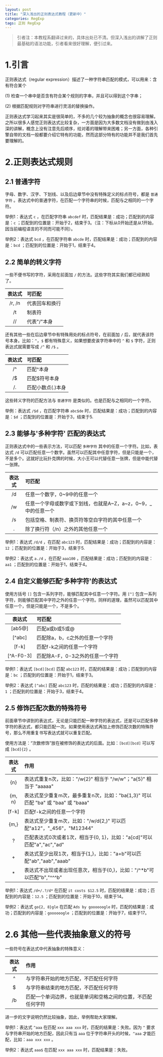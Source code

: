 ```yaml
---
layout: post
title: "深入浅出的正则表达式教程（更新中）"
categories: RegExp
tags: 正则 RegExp
---
```


> 引者注：本教程系翻译过来的，具体出处已不清。但深入浅出的讲解了正则最基础的语法功能，引者看来很好理解，便引过来。

# 1.引言

正则表达式（regular expression）描述了一种字符串匹配的模式，可以用来：含有符合某个

(1) 检查一个串中是否含有符合某个规则的字串，并且可以得到这个字串；

(2) 根据匹配规则对字符串进行灵活的替换操作。

正则表达式学习起来其实是很简单的，不多的几个较为抽象的概念也很容易理解。之所以很多人感觉正则表达式比较复杂，一方面是因为大多数文档没有做到由浅入深的讲解，概念上没有注意先后顺序，给对着的理解带来困难；另一方面，各种引擎自带的文档一般都要介绍它特有的功能，然而这部分特有的功能并不是我们首先要理解的。

# 2.正则表达式规则

## 2.1 普通字符

字母、数字、汉字、下划线、以及后边章节中没有特殊定义的标点符号，都是 `普通字符` 。表达式中的普通字符，在匹配一个字符串的时候，匹配与之相同的一个字符。

举例1：表达式 `c` ，在匹配字符串 `abcdef` 时，匹配结果是：成功；匹配到的内容是：`c` ；匹配到的位置是：开始于2，结束于3。（注：下标从0开始还是从1开始，因当前编程语言的不同而可能不同）。

举例2：表达式 `bcd` ，在匹配字符串 `abcde` 时，匹配结果是：成功；匹配到的内容是：`bcd` ；匹配到的位置是：开始于1，结束于4。

## 2.2 简单的转义字符

一些不便书写的字符，采用在前面加 `/` 的方法。这些字符其实我们都已经熟知了。

| 表达式 | 可匹配 |
|:------:|:-------|
| /r, /n | 代表回车和换行 |
| /t | 制表符 |
| // | 代表"/"本身 |

还有其他一些在后边章节中有特殊用处的标点符号，在前面加 `/` 后，就代表该符号本身。比如：`^`，`$` 都有特殊意义，如果想要皮诶字符串中的 `^` 和 `$` 字符，正则表达式就需要写成 `/^` 和 `/$` 。

| 表达式 | 可匹配 |
|:------:|:-------|
| /^ | 匹配^本身 |
| /$ | 匹配$符号本身 |
| /. | 匹配小数点(.)本身 |

这些转义字符的匹配方法与 `普通字符` 是类似的。也是匹配与之相同的一个字符。

举例：表达式 `/$d` ，在匹配字符串 `abc$de` 时，匹配结果是：成功；匹配到的内容是：`$d` ；匹配到的位置是：开始于3，结束于5.

## 2.3 能够与'多种字符' 匹配的表达式

正则表达式中的一些表示方法，可以匹配 `多种字符` 其中的任意一个字符。比如，表达式 `/d` 可以匹配任意一个数字。虽然可以匹配其中任意字符，但是只能是一个，不是多个。这就好比玩扑克牌的时候，大小王可以代替任意一张牌，但是中能代替一张牌。

| 表达式 | 可匹配 |
|:------:|:-------|
| /d | 任意一个数字，0~9中的任意一个 |
| /w | 任意一个字母或数字或下划线，也就是A~Z，a~z，0~9，_ 中的任意一个 |
| /s | 包括空格、制表符、换页符等空白字符的其中任意一个|
| . | 除了换行符（/n）之外的其他任意一个 |

举例1：表达式 `/d/d` ，在匹配 `abc123` 时，匹配结果是：成功；匹配到的内容是：`12` ；匹配到的位置是：开始于3，结束于5.

举例2：表达式 `a./d` ，在匹配 `aaa100` ，匹配结果是：成功；匹配到的内容是： `aa1` ；匹配到的位置是：开始于1，结束于4。

## 2.4 自定义能够匹配'多种字符'的表达式

使用方括号 `[]` 包含一系列字符，能够匹配其中任意一个字符。用 `[^]` 包含一系列字符，则能够匹配其中字符之外的任意一个字符。同样的道理，虽然可以匹配其中任意一个，但是只能是一个，不是多个。


| 表达式 | 可匹配 |
|:------:|:-------|
| [ab5@] | 匹配a或b或5或@ |
| [^abc] | 匹配除a，b，c之外的任意一个字符 |
| [f-k]  | 匹配f-k之间的任意一个字符|
| [^A-F0-3]| 匹配除A-F，0-3之外的任意一个字符 |

举例1：表达式 `[bcd][bcd]` 匹配 `abc123` 时，匹配的结果是：成功；匹配到的内容是：`bc` ；匹配到的位置是：开始于1，结束于3。

举例2：表达式 `[^abc]` 匹配 `abc123` 时，匹配的结果是：成功；匹配到的内容是：`1` ；匹配到的位置是：开始于3，结束于4。

## 2.5 修饰匹配次数的特殊符号

前面章节中讲到的表达式，无论是只能匹配一种字符的表达式，还是可以匹配多种字符的表达式，都只能匹配一次。如果使用表达式再加上修饰匹配次数的特殊符号，那么不用重复书写表达式就可以重复匹配。

使用方法是：“次数修饰”放在被修饰的表达式的后面。比如：`[bcd][bcd]` 可以写成 `[bcd]{2}` 。

| 表达式 | 作用 |
|:------:|:-------|
| {n} | 表达式重复n次，比如："/w{2}" 相当于 "/w/w"；"a{5}" 相当于 "aaaaa" |
| {m, n} | 表达式至少重复m次，最多重复n次，比如："ba{1,3}" 可以匹配 "ba" 或 "baa" 或 "baaa" |
| [f-k]  | 匹配f-k之间的任意一个字符|
| {m,}| 表达式至少重复m次，比如："/w/d{2,}" 可以匹配"a12"，"_456"，"M12344" |
|  ? | 匹配表达式0次或者1次，相当于{0, 1}，比如："a[cd]"可以匹配"a","ac","ad"|
| + | 表达式至少出现1次，相当于{1,}，比如："a+b"可以匹配"ab","aab","aaab"|
| * | 表达式不出现或者出现任意次，相当于{0,}，比如："/^*b"可以匹配"b","^^^b"|

举例1：表达式 `/d+/.?/d*` 在匹配 `it costs $12.5` 时，匹配的结果是：成功；匹配到的内容是：`12.5` ；匹配到的位置是：开始于10，结束于14。

举例2：表达式 `go{2, 8}gle` 在匹配 `Ads by goooooogle` 时，匹配的结果是：成功；匹配到的内容是：`goooooogle` ；匹配到的位置是：开始于7，结束于17。

# 2.6 其他一些代表抽象意义的符号

一些符号在表达式中代表抽象的特殊意义：

| 表达式 | 作用 |
|:------:|:-------|
| ^ | 与字符串开始的地方匹配，不匹配任何字符 |
| $ | 与字符串结束的地方匹配，不匹配任何字符 |
| /b | 匹配一个单词边界，也就是单词和空格之间的位置，不匹配任何字符 |

进一步的文字说明仍然比较抽象，因此，举例帮助大家理解。

举例1：表达式 `^aaa` 在匹配 `xxx aaa xxx` 时，匹配的结果是：失败。因为 `^` 要求与字符串开始的地方匹配，因此只有当 `aaa` 位于字符串开头的时候，`^aaa` 才能匹配，比如：`aaa xxx xxx` 。

举例2：表达式 `aaa$` 在匹配 `xxx aaa xxx` 时，匹配结果是：失败。
